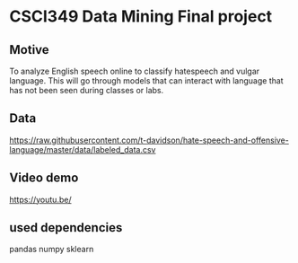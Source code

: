 # CSCI349 Data Mining Final project

## Motive
To analyze English speech online to classify hatespeech and vulgar language. This will go through models that can interact with language that has not been seen during classes or labs.

## Data

https://raw.githubusercontent.com/t-davidson/hate-speech-and-offensive-language/master/data/labeled_data.csv

## Video demo

https://youtu.be/


## used dependencies
pandas
numpy
sklearn
